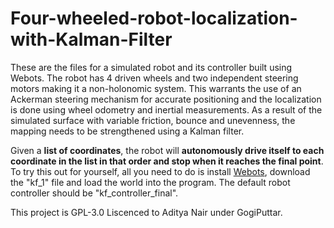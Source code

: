 # Four-wheeled-robot-localization-with-Kalman-Filter
These are the files for a simulated robot and its controller built using Webots. The robot has 4 driven wheels and two independent steering motors making it a non-holonomic system. This warrants the use of an Ackerman steering mechanism for accurate positioning and the localization is done using wheel odometry and inertial measurements. As a result of the simulated surface with variable friction, bounce and unevenness, the mapping needs to be strengthened using a Kalman filter.  

Given a **list of coordinates**, the robot will **autonomously drive itself to each coordinate in the list in that order and stop when it reaches the final point**. To try this out for yourself, all you need to do is install [Webots](https://cyberbotics.com/), download the "kf_1" file and load the world into the program. The default robot controller should be "kf_controller_final".     

This project is GPL-3.0 Liscenced to Aditya Nair under GogiPuttar.
